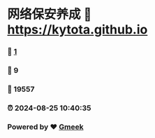 # 网络保安养成 :link: https://kytota.github.io 
### :page_facing_up: [1](https://kytota.github.io/tag.html) 
### :speech_balloon: 9 
### :hibiscus: 19557 
### :alarm_clock: 2024-08-25 10:40:35 
### Powered by :heart: [Gmeek](https://github.com/Meekdai/Gmeek)
